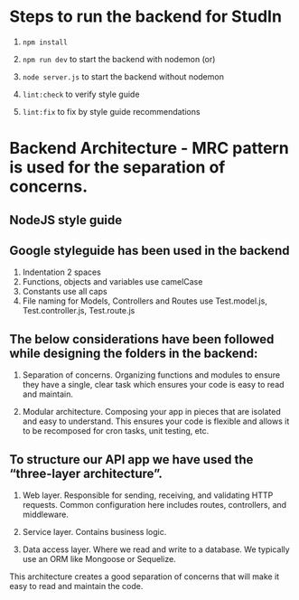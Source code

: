 
# Steps to run the backend for StudIn

1. `npm install`

2. `npm run dev` to start the backend with nodemon
(or)
2. `node server.js` to start the backend without nodemon

3. `lint:check` to verify style guide

4. `lint:fix` to fix by style guide recommendations




# Backend Architecture - MRC pattern is used for the separation of concerns.

## NodeJS style guide
## Google styleguide has been used in the backend

1. Indentation 2 spaces
2. Functions, objects and variables use camelCase
3. Constants use all caps
4. File naming for Models, Controllers and Routes use
    Test.model.js, Test.controller.js, Test.route.js


## The below considerations have been followed while designing the folders in the backend:

1. Separation of concerns. 
Organizing functions and modules to ensure they have a single, clear task which ensures your code is easy to read and maintain.

2. Modular architecture. 
Composing your app in pieces that are isolated and easy to understand. This ensures your code is flexible and allows it to be recomposed for cron tasks, unit testing, etc.

## To structure our API app we have used the “three-layer architecture”.

1. Web layer. 
Responsible for sending, receiving, and validating HTTP requests. Common configuration here includes routes, controllers, and middleware.
 
2. Service layer. 
Contains business logic.
 
3. Data access layer. 
Where we read and write to a database. We typically use an ORM like Mongoose or Sequelize.
 
This architecture creates a good separation of concerns that will make it easy to read and maintain the code.
